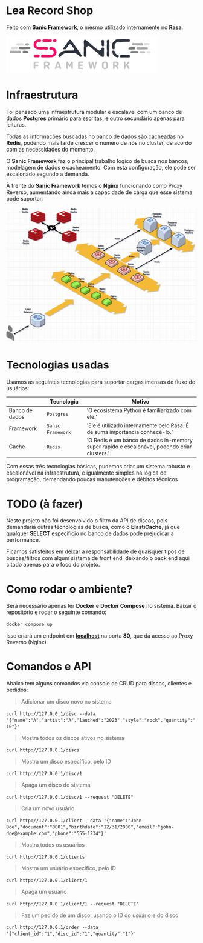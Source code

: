 # Lea Record Shop

Feito com **[Sanic Framework](https://sanic.dev)**, o mesmo utilizado internamente no **[Rasa](https://rasa.com)**.

[![Sanic Framework](sanic.png)](https://sanic.dev)

# Infraestrutura

Foi pensado uma infraestrutura modular e escalável com um banco de dados **Postgres** primário para escritas, e outro secundário apenas para leituras.

Todas as informações buscadas no banco de dados são cacheadas no **Redis**, podendo mais tarde crescer o número de nós no cluster, de acordo com as necessidades do momento.

O **Sanic Framework** faz o principal trabalho lógico de busca nos bancos, modelagem de dados e cacheamento. Com esta configuração, ele pode ser escalonado segundo a demanda.

À frente do **Sanic Framework** temos o **Nginx** funcionando como Proxy Reverso, aumentando ainda mais a capacidade de carga que esse sistema pode suportar.

![Sanic Framework](infra.png)

# Tecnologias usadas

Usamos as seguintes tecnologias para suportar cargas imensas de fluxo de usuários:

|                |Tecnologia                     |Motivo                         |
|----------------|-------------------------------|-----------------------------|
|Banco de dados  |`Postgres`                     |'O ecosistema Python é familiarizado com ele.'|
|Framework       |`Sanic Framework  `            |'Ele é utilizado internamente pelo Rasa. É de suma importancia conhecê-lo.'|
|Cache           |`Redis`|'O Redis é um banco de dados in-memory super rápido e escalonável, podendo criar clusters.'|

Com essas três tecnologias básicas, pudemos criar um sistema robusto e escalonável na infraestrutura, e igualmente simples na lógica de programação, demandando poucas manutenções e débitos técnicos

# TODO (à fazer)

Neste projeto não foi desenvolvido o filtro da API de discos, pois demandaria outras tecnologias de busca, como o **ElastiCache**, já que qualquer **SELECT** específicio no banco de dados pode prejudicar a performance.

Ficamos satisfeitos em deixar a responsabilidade de quaisquer tipos de buscas/filtros com algum sistema de front end, deixando o back end aqui citado apenas para o foco do projeto.


# Como rodar o ambiente?

Será necessário apenas ter **Docker** e **Docker Compose** no sistema. Baixar o repositório e rodar o seguinte comando:

`docker compose up`

Isso criará um endpoint em **[localhost](http://127.0.0.1)** na porta **80**, que dá acesso ao Proxy Reverso (Nginx)

# Comandos e API

Abaixo tem alguns comandos via console de CRUD para discos, clientes e pedidos:

> Adicionar um disco novo no sistema

`curl http://127.0.0.1/disc --data '{"name":"A","artist":"A","lauched":"2023","style":"rock","quantity":"10"}'`


> Mostra todos os discos ativos no sistema
>
`curl http://127.0.0.1/discs`

> Mostra um disco específico, pelo ID
>
`curl http://127.0.0.1/disc/1`

> Apaga um disco do sistema
>
`curl http://127.0.0.1/disc/1 --request "DELETE"`

> Cria um novo usuário
>
`curl http://127.0.0.1/client --data '{"name":"John Doe","document":"0001","birthdate":"12/31/2000","email":"john-doe@example.com","phone":"555-1234"}'`

> Mostra todos os usuários
>
`curl http://127.0.0.1/clients`

> Mostra um usuário específico, pelo ID
>
`curl http://127.0.0.1/client/1`

> Apaga um usuário
>
`curl http://127.0.0.1/client/1 --request "DELETE"`

> Faz um pedido de um disco, usando o ID do usuário e do disco
>
`curl http://127.0.0.1/order --data '{"client_id":"1","disc_id":"1","quantity":"1"}'`